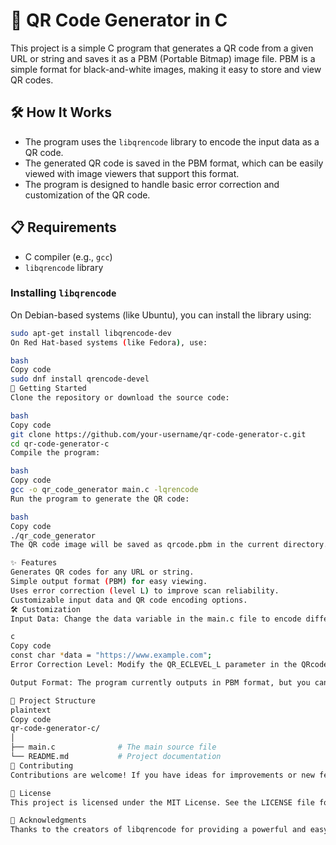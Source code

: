 # 📱 QR Code Generator in C

This project is a simple C program that generates a QR code from a given URL or string and saves it as a PBM (Portable Bitmap) image file. PBM is a simple format for black-and-white images, making it easy to store and view QR codes.

## 🛠️ How It Works

- The program uses the `libqrencode` library to encode the input data as a QR code.
- The generated QR code is saved in the PBM format, which can be easily viewed with image viewers that support this format.
- The program is designed to handle basic error correction and customization of the QR code.

## 📋 Requirements

- C compiler (e.g., `gcc`)
- `libqrencode` library

### Installing `libqrencode`

On Debian-based systems (like Ubuntu), you can install the library using:

```bash
sudo apt-get install libqrencode-dev
On Red Hat-based systems (like Fedora), use:

bash
Copy code
sudo dnf install qrencode-devel
🚀 Getting Started
Clone the repository or download the source code:

bash
Copy code
git clone https://github.com/your-username/qr-code-generator-c.git
cd qr-code-generator-c
Compile the program:

bash
Copy code
gcc -o qr_code_generator main.c -lqrencode
Run the program to generate the QR code:

bash
Copy code
./qr_code_generator
The QR code image will be saved as qrcode.pbm in the current directory.

✨ Features
Generates QR codes for any URL or string.
Simple output format (PBM) for easy viewing.
Uses error correction (level L) to improve scan reliability.
Customizable input data and QR code encoding options.
🛠️ Customization
Input Data: Change the data variable in the main.c file to encode different URLs or text.

c
Copy code
const char *data = "https://www.example.com";
Error Correction Level: Modify the QR_ECLEVEL_L parameter in the QRcode_encodeString function to use different error correction levels (L, M, Q, H).

Output Format: The program currently outputs in PBM format, but you can modify the code to use other formats if needed.

📂 Project Structure
plaintext
Copy code
qr-code-generator-c/
│
├── main.c              # The main source file
└── README.md           # Project documentation
🤝 Contributing
Contributions are welcome! If you have ideas for improvements or new features, feel free to fork the repository, make changes, and submit a pull request.

📜 License
This project is licensed under the MIT License. See the LICENSE file for details.

🙏 Acknowledgments
Thanks to the creators of libqrencode for providing a powerful and easy-to-use QR code generation library.


